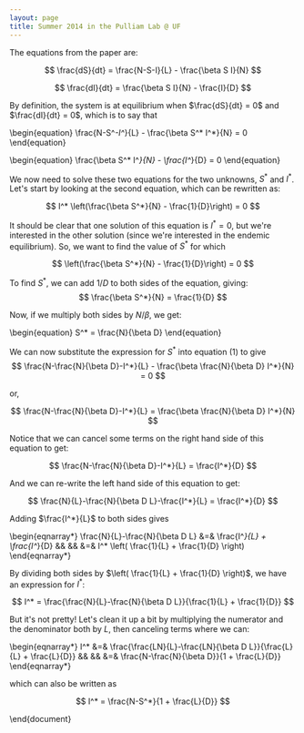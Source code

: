 ```yaml
---
layout: page
title: Summer 2014 in the Pulliam Lab @ UF
---
```



The equations from the paper are:

$$
\frac{dS}{dt} = \frac{N-S-I}{L} - \frac{\beta S I}{N}
$$

$$
\frac{dI}{dt} = \frac{\beta S I}{N} - \frac{I}{D}
$$

By definition, the system is at equilibrium when $\frac{dS}{dt} = 0$ and $\frac{dI}{dt} = 0$, which is to say that

\begin{equation}
\frac{N-S^*-I^*}{L} - \frac{\beta S^* I^*}{N} = 0
\end{equation}

\begin{equation}
\frac{\beta S^* I^*}{N} - \frac{I^*}{D} = 0
\end{equation}

We now need to solve these two equations for the two unknowns, $S^*$ and $I^*$. Let's start by looking at the second equation, which can be rewritten as:

$$
I^* \left(\frac{\beta S^*}{N} - \frac{1}{D}\right) = 0
$$

It should be clear that one solution of this equation is $I^*=0$, but we're interested in the other solution (since we're interested in the endemic equilibrium). So, we want to find the value of $S^*$ for which

$$
\left(\frac{\beta S^*}{N} - \frac{1}{D}\right) = 0
$$

To find $S^*$, we can add $1/D$ to both sides of the equation, giving:
$$
\frac{\beta S^*}{N} = \frac{1}{D}
$$

Now, if we multiply both sides by $N/\beta$, we get:

\begin{equation}
S^* = \frac{N}{\beta D}
\end{equation}

We can now substitute the expression for $S^*$ into equation (1) to give
$$
\frac{N-\frac{N}{\beta D}-I^*}{L} - \frac{\beta \frac{N}{\beta D} I^*}{N} = 0
$$


or,

$$
\frac{N-\frac{N}{\beta D}-I^*}{L} = \frac{\beta \frac{N}{\beta D} I^*}{N}
$$

Notice that we can cancel some terms on the right hand side of this equation to get:

$$
\frac{N-\frac{N}{\beta D}-I^*}{L} = \frac{I^*}{D}
$$

And we can re-write the left hand side of this equation to get:

$$
\frac{N}{L}-\frac{N}{\beta D L}-\frac{I^*}{L} = \frac{I^*}{D}
$$

Adding $\frac{I^*}{L}$ to both sides gives

\begin{eqnarray*}
\frac{N}{L}-\frac{N}{\beta D L} &=& \frac{I^*}{L} + \frac{I^*}{D}
&&
&&
 &=& I^* \left( \frac{1}{L} + \frac{1}{D} \right)
\end{eqnarray*}

By dividing both sides by $\left( \frac{1}{L} + \frac{1}{D} \right)$, we have an expression for $I^*$:

$$
I^* = \frac{\frac{N}{L}-\frac{N}{\beta D L}}{\frac{1}{L} + \frac{1}{D}}
$$

But it's not pretty! Let's clean it up a bit by multiplying the numerator and the denominator both by $L$, then canceling terms where we can:

\begin{eqnarray*}
I^* &=& \frac{\frac{LN}{L}-\frac{LN}{\beta D L}}{\frac{L}{L} + \frac{L}{D}}
&&
&&
&=& \frac{N-\frac{N}{\beta D}}{1 + \frac{L}{D}}
\end{eqnarray*}

which can also be written as

$$
I^* = \frac{N-S^*}{1 + \frac{L}{D}}
$$

\end{document}  
